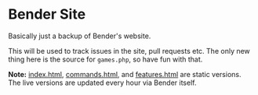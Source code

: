 # Bender Site
Basically just a backup of Bender's website.

This will be used to track issues in the site, pull requests etc. The only new thing here is the source for `games.php`, so have fun with that.

**Note:** [index.html](https://benderbot.co), [commands.html](https://benderbot.co/commands), and [features.html](https://benderbot.co/features) are static versions. The live versions are updated every hour via Bender itself.
